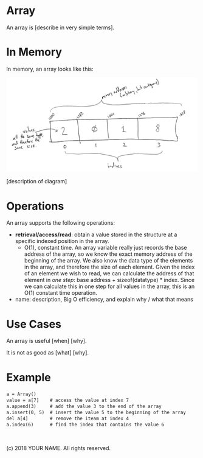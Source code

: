 # Array

An array is \[describe in very simple terms\].

# In Memory

In memory, an array looks like this:

![Image of Array in Memory](images/array_memory.png)

\[description of diagram\]

# Operations

An array supports the following operations:

* **retrieval/access/read**: obtain a value stored in the structure at a specific indexed position in the array.
  * O(1), constant time. An array variable really just records the base address of the array, so we know the exact memory address of the beginning of the array. We also know the data type of the elements in the array, and therefore the size of each element. Given the index of an element we wish to read, we can calculate the address of that element in *one step*: base address + sizeof(datatype) * index. Since we can calculate this in one step for all values in the array, this is an O(1) constant time operation.
* name: description, Big O efficiency, and explain why / what that means

# Use Cases

An array is useful \[when\] \[why\].

It is not as good as \[what] \[why].

# Example

```
a = Array()
value = a[7]    # access the value at index 7
a.append(3)     # add the value 3 to the end of the array
a.insert(0, 5)  # insert the value 5 to the beginning of the array
del a[4]        # remove the iteam at index 4
a.index(6)      # find the index that contains the value 6



```

(c) 2018 YOUR NAME. All rights reserved.

